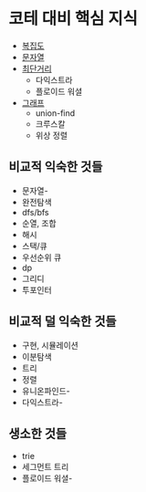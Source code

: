 # 코테 대비 핵심 지식
- [복집도](./complexity/complexity.md)
- [문자열](./string/string.md)
- [최단거리](./graph/shortestpath.md)
  - 다익스트라
  - 플로이드 워셜
- [그래프](./graph/graph.md)
  - union-find
  - 크루스칼
  - 위상 정렬
## 비교적 익숙한 것들
- 문자열-
- 완전탐색
- dfs/bfs
- 순열, 조합
- 해시
- 스택/큐
- 우선순위 큐
- dp
- 그리디
- 투포인터

## 비교적 덜 익숙한 것들
- 구현, 시뮬레이션
- 이분탐색
- 트리
- 정렬
- 유니온파인드-
- 다익스트라-

## 생소한 것들
- trie
- 세그먼트 트리
- 플로이드 워셜-